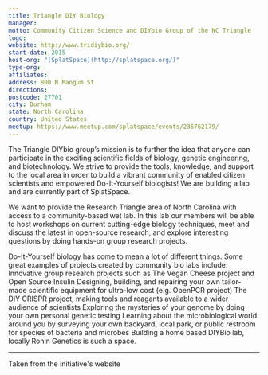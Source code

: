 ```yaml
---
title: Triangle DIY Biology
manager: 
motto: Community Citizen Science and DIYbio Group of the NC Triangle
logo: 
website: http://www.tridiybio.org/
start-date: 2015
host-org: "[SplatSpace](http://splatspace.org/)"
type-org: 
affiliates: 
address: 800 N Mangum St
directions: 
postcode: 27701
city: Durham
state: North Carolina
country: United States
meetup: https://www.meetup.com/splatspace/events/236762179/
---
```


The Triangle DIYbio group’s mission is to further the idea that anyone can participate in the exciting scientific fields of biology, genetic engineering, and biotechnology. We strive to provide the tools, knowledge, and support to the local area in order to build a vibrant community of enabled citizen scientists and empowered Do-It-Yourself biologists! We are building a lab and are currently part of SplatSpace.

We want to provide the Research Triangle area of North Carolina with access to a community-based wet lab. In this lab our members will be able to host workshops on current cutting-edge biology techniques, meet and discuss the latest in open-source research, and explore interesting questions by doing hands-on group research projects.

Do-It-Yourself biology has come to mean a lot of different things. Some great examples of projects created by community bio labs include:
Innovative group research projects such as The Vegan Cheese project and Open Source Insulin
Designing, building, and repairing your own tailor-made scientific equipment for ultra-low cost (e.g. OpenPCR project)
The DIY CRISPR project, making tools and reagants available to a wider audience of scientists
Exploring the mysteries of your genome by doing your own personal genetic testing
Learning about the microbiological world around you by surveying your own backyard, local park, or public restroom for species of bacteria and microbes
Building a home based DIYBio lab, locally Ronin Genetics is such a space.

---
Taken from the initiative's website
